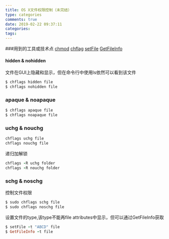 ```yaml
---
title: OS X文件权限控制（未完结）
type: categories
comments: true
date: 2019-02-22 09:37:11
categories:
tags:
---
```

###用到的工具或技术点
[chmod](http://ahaack.net/technology/OS-X-Access-Control-Lists-ACL.html)
[chflag](https://ss64.com/osx/chflags.html)
[setFile](https://ss64.com/osx/setfile.html)
[GetFileInfo](https://ss64.com/osx/getfileinfo.html)

#### hidden & nohidden 
文件在GUI上隐藏和显示，但在命令行中使用ls依然可以看到该文件
```ruby
$ chflags hidden file
$ chflags nohidden file
```

### apaque & noapaque

```ruby
$ chflags apaque file
$ chflags noapaque file
```

### uchg & nouchg

```ruby
chflags uchg file
chflags nouchg file
```

递归加解锁
```ruby
chflags -R uchg folder
chflags -R nouchg folder
```

### schg & noschg
控制文件权限
```ruby
$ sudo chflags schg file
$ sudo chflags noschg file
```

设置文件的type,该type不能再file attributes中显示，但可以通过GetFileInfo获取
```ruby
$ setFile -t "ABCD" file
$ GetFileInfo -t file
```
